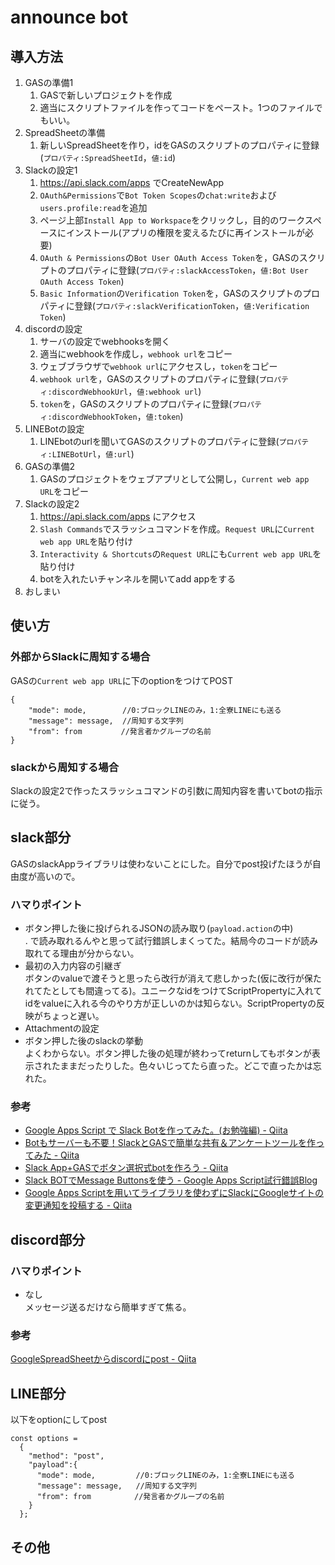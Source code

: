 # announce bot

## 導入方法
1. GASの準備1
    1. GASで新しいプロジェクトを作成
    1. 適当にスクリプトファイルを作ってコードをペースト。1つのファイルでもいい。
1. SpreadSheetの準備
    1. 新しいSpreadSheetを作り，idをGASのスクリプトのプロパティに登録(`プロパティ:SpreadSheetId`，`値:id`)
1. Slackの設定1
    1. https://api.slack.com/apps でCreateNewApp
    1. `OAuth&Permissions`で`Bot Token Scopes`の`chat:write`および`users.profile:read`を追加
    1. ページ上部`Install App to Workspace`をクリックし，目的のワークスペースにインストール(アプリの権限を変えるたびに再インストールが必要)
    1. `OAuth & Permissions`の`Bot User OAuth Access Token`を，GASのスクリプトのプロパティに登録(`プロパティ:slackAccessToken`，`値:Bot User OAuth Access Token`)
    1. `Basic Information`の`Verification Token`を，GASのスクリプトのプロパティに登録(`プロパティ:slackVerificationToken`，`値:Verification Token`)
1. discordの設定
    1. サーバの設定でwebhooksを開く
    1. 適当にwebhookを作成し，`webhook url`をコピー
    1. ウェブブラウザで`webhook url`にアクセスし，`token`をコピー
    1. `webhook url`を，GASのスクリプトのプロパティに登録(`プロパティ:discordWebhookUrl`，`値:webhook url`)
    1. `token`を，GASのスクリプトのプロパティに登録(`プロパティ:discordWebhookToken`，`値:token`)
1. LINEBotの設定
    1. LINEbotのurlを聞いてGASのスクリプトのプロパティに登録(`プロパティ:LINEBotUrl`，`値:url`)
1. GASの準備2
    1. GASのプロジェクトをウェブアプリとして公開し，`Current web app URL`をコピー
1. Slackの設定2
    1. https://api.slack.com/apps にアクセス
    1. `Slash Commands`でスラッシュコマンドを作成。`Request URL`に`Current web app URL`を貼り付け
    1. `Interactivity & Shortcuts`の`Request URL`にも`Current web app URL`を貼り付け
    1. botを入れたいチャンネルを開いてadd appをする
1. おしまい

## 使い方
### 外部からSlackに周知する場合
GASの`Current web app URL`に下のoptionをつけてPOST
``` JS
{
    "mode": mode,        //0:ブロックLINEのみ，1:全寮LINEにも送る
    "message": message,  //周知する文字列
    "from": from    　   //発言者かグループの名前
}
```
### slackから周知する場合
Slackの設定2で作ったスラッシュコマンドの引数に周知内容を書いてbotの指示に従う。

## slack部分
GASのslackAppライブラリは使わないことにした。自分でpost投げたほうが自由度が高いので。
### ハマりポイント
- ボタン押した後に投げられるJSONの読み取り(`payload.action`の中)  
. で読み取れるんやと思って試行錯誤しまくってた。結局今のコードが読み取れてる理由が分からない。
- 最初の入力内容の引継ぎ  
ボタンのvalueで渡そうと思ったら改行が消えて悲しかった(仮に改行が保たれてたとしても間違ってる)。ユニークなidをつけてScriptPropertyに入れてidをvalueに入れる今のやり方が正しいのかは知らない。ScriptPropertyの反映がちょっと遅い。
- Attachmentの設定  
- ボタン押した後のslackの挙動  
よくわからない。ボタン押した後の処理が終わってreturnしてもボタンが表示されたままだったりした。色々いじってたら直った。どこで直ったかは忘れた。
### 参考
- [Google Apps Script で Slack Botを作ってみた。(お勉強編) - Qiita](https://qiita.com/Quikky/items/9de56c049304885a4f4f)
- [Botもサーバーも不要！SlackとGASで簡単な共有＆アンケートツールを作ってみた - Qiita](https://qiita.com/vankobe/items/d759dbe3bddeeb318257)
- [Slack App+GASでボタン選択式botを作ろう - Qiita](https://qiita.com/tomoharr24/items/0b4c0f2d9097ab7fc7da)
- [Slack BOTでMessage Buttonsを使う - Google Apps Script試行錯誤Blog](https://www.pre-practice.net/2017/11/slack-botmessage-buttons.html)
- [Google Apps Scriptを用いてライブラリを使わずにSlackにGoogleサイトの変更通知を投稿する - Qiita](https://qiita.com/KanaSakaguchi/items/f0b1bb1cf73f0ec5ec71)

## discord部分
### ハマりポイント
- なし  
メッセージ送るだけなら簡単すぎて焦る。
### 参考
[GoogleSpreadSheetからdiscordにpost - Qiita](https://qiita.com/fishkiller/items/369035f70c4ff4c4677b)

## LINE部分
以下をoptionにしてpost
``` JS
const options =
  {
    "method": "post",
    "payload":{
      "mode": mode,         //0:ブロックLINEのみ，1:全寮LINEにも送る
      "message": message,   //周知する文字列
      "from": from　        //発言者かグループの名前
    }
  };
```
## その他